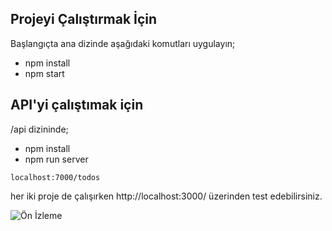 ## Projeyi Çalıştırmak İçin

Başlangıçta ana dizinde aşağıdaki komutları uygulayın;

- npm install
- npm start

## API'yi çalıştımak için

/api dizininde;

- npm install
- npm run server

```
localhost:7000/todos

```

her iki proje de çalışırken http://localhost:3000/ üzerinden test edebilirsiniz.

![Ön İzleme](https://haktantekin.com/projects/todolist/todolist.png)